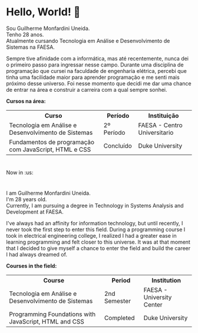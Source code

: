 <h1>Hello, World! 👋</h1>

Sou Guilherme Monfardini Uneida.<br>
Tenho 28 anos. <br>
Atualmente cursando Tecnologia em Análise e Desenvolvimento de Sistemas na FAESA.
<p>
Sempre tive afinidade com a informática,
mas até recentemente, nunca dei o primeiro passo para ingressar nesse campo. 
Durante uma disciplina de programação que cursei na faculdade de engenharia elétrica, 
percebi que tinha uma facilidade maior para aprender programação e me senti mais próximo desse universo. 
Foi nesse momento que decidi me dar uma chance de entrar na área e construir a carreira com a qual sempre sonhei.
</p>
<p>
  <strong>Cursos na área:</strong>
  <br>
  <table>
    <tr>
      <th>Curso</th>
      <th>Período</th>
      <th>Instituição</th>
    </tr>
    <tr>
      <td>Tecnologia em Análise e Desenvolvimento de Sistemas</td>
      <td>2º Período</td>
      <td>FAESA - Centro Universitario</td>
    </tr>
    <tr>
      <td>Fundamentos de programação com JavaScript, HTML e CSS</td>
      <td>Concluído</td>
      <td>Duke University</td>
    </tr>
  </table>
</p>
<h1></h1>
<p>Now in :us: </p>
<h1></h1>
I am Guilherme Monfardini Uneida.<br>
I'm 28 years old. <br>
Currently, I am pursuing a degree in Technology in Systems Analysis and Development at FAESA.
<p>
I've always had an affinity for information technology, but until recently, I never took the first step to enter this field. During a programming course I took in electrical engineering college, I realized I had a greater ease in learning programming and felt closer to this universe. It was at that moment that I decided to give myself a chance to enter the field and build the career I had always dreamed of.
</p>
<p>
  <strong>Courses in the field:</strong>
  <br>
  <table>
    <tr>
      <th>Course</th>
      <th>Period</th>
      <th>Institution</th>
    </tr>
    <tr>
      <td>Tecnologia em Análise e Desenvolvimento de Sistemas</td>
      <td>2nd Semester</td>
      <td>FAESA - University Center</td>
    </tr>
    <tr>
      <td>Programming Foundations with JavaScript, HTML and CSS</td>
      <td>Completed</td>
      <td>Duke University</td>
    </tr>
  </table>
</p>

